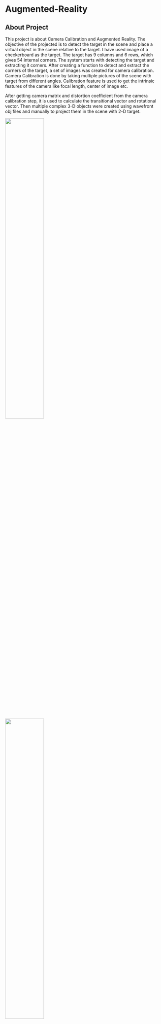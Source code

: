 # Augmented-Reality

## About Project

This project is about Camera Calibration and Augmented Reality. The objective of the projected is to detect the target in the scene and place a virtual object in the scene relative to the target. I have used image of a checkerboard as the target. The target has 9 columns and 6 rows, which gives 54 internal corners. The system starts with detecting the target and extracting it corners. After creating a function to detect and extract the corners of the target, a set of images was created for camera calibration. Camera Calibration is done by taking multiple pictures of the scene with target from different angles. Calibration feature is used to get the intrinsic features of the camera like focal length, center of image etc. 

After getting camera matrix and distortion coefficient from the camera calibration step, it is used to calculate the transitional vector and rotational vector. Then multiple complex 3-D objects were created using wavefront obj files and manually to project them in the scene with 2-D target.

<img src="https://github.com/shivaniNK8/Augmented-Reality/blob/main/screenshots/Screenshot%202022-11-14%20at%201.27.09%20PM.png" width=50% height=50%>

<img src="https://github.com/shivaniNK8/Augmented-Reality/blob/main/screenshots/Screenshot%202022-11-14%20at%201.30.52%20PM.png" width=50% height=50%>

<img src="https://github.com/shivaniNK8/Augmented-Reality/blob/main/screenshots/Screenshot%202022-11-14%20at%201.30.18%20PM.png" width=50% height=50%>

## To run the program- 
Need main.cpp, calibrate.cpp, calibrate.hpp, ObjectParser.cpp, ObjectParser.hpp, .obj file. 
Open them in an IDE and run the program after adding necessary opencv library files.

Command line argument:
obj_path :  path to wavefront obj file

Key Presses:
* 's' - save the current frame for calibration and calibrate using calibration images
* 'e' - show extracted corners for a calibration image
* 'd' - Detect the pattern and draw axes
* 'h' - Project chair on the target
* 'b' - Project cube on the target
* 't' - project table on the target
* 'p' - overlays an image on the ArUco markers
* 'r' - Detect and extract the matching ORB features between two images
* '3' - Project 3D obj file object
* 'a' - detect ArUco markers
* '7' - detect and display Harris corners
